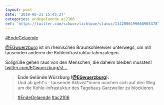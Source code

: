 ```yaml
---
layout: post
date: '2019-06-21 15:45:27'
categories: endegelaende ac2106
ref: 'https://twitter.com/schwarzlichtwue/status/1142096199668965378'
---
```

[#EndeGelaende](/t/endegelaende)

[@EGwuerzburg](https://twitter.com/EGwuerzburg) ist im rheinischen Braunkohlerevier unterwegs, um mit tausenden anderen die Kohleinfrastruktur lahmzulegen.



Soligrüße gehen raus von den Menschen, die daheim bleiben mussten! [twitter.com/EGwuerzburg/st…](https://twitter.com/EGwuerzburg/status/1141974419809681408)
> <b>Ende Gelände Würzburg ([@EGwuerzburg](https://twitter.com/EGwuerzburg)):</b>  
>Und ab geht's - tausende Aktivist\*innen machen sich auf den Weg um die Kohle-Infrastuktur des Tagebaus Garzweiler zu blockieren.  
>  
>  
>  
>[#EndeGelaende](/t/endegelaende) [#ac2106](/t/ac2106)   


